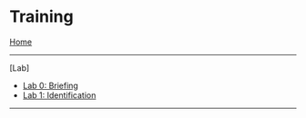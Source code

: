 # Training

[Home](index.md)
- - - -

[Lab]

  * [Lab 0: Briefing](Lab0-Briefing.md)
  * [Lab 1: Identification](Lab1-1-Identification.md)
- - - -